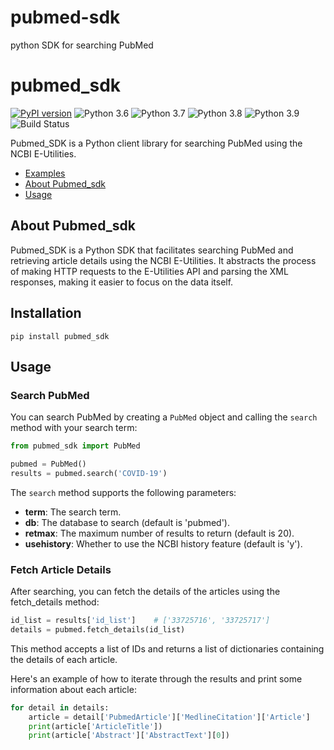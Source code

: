 # pubmed-sdk
python SDK for searching PubMed 

# pubmed_sdk

[![PyPI version](https://badge.fury.io/py/pubmed_sdk.svg)](https://badge.fury.io/py/pubmed_sdk)
![Python 3.6](https://img.shields.io/badge/python-3.6-blue.svg)
![Python 3.7](https://img.shields.io/badge/python-3.7-blue.svg)
![Python 3.8](https://img.shields.io/badge/python-3.8-blue.svg)
![Python 3.9](https://img.shields.io/badge/python-3.9-blue.svg)
![Build Status](https://travis-ci.org/yourusername/pubmed_sdk.svg?branch=master)

Pubmed_SDK is a Python client library for searching PubMed using the NCBI E-Utilities.

- [Examples](#examples)
- [About Pubmed_sdk](#about)
- [Usage](#usage)


## About Pubmed_sdk

Pubmed_SDK is a Python SDK that facilitates searching PubMed and retrieving article details using the NCBI E-Utilities. It abstracts the process of making HTTP requests to the E-Utilities API and parsing the XML responses, making it easier to focus on the data itself.

## Installation

```terminal
pip install pubmed_sdk
```

## Usage

### Search PubMed
You can search PubMed by creating a `PubMed` object and calling the `search` method with your search term:

```python
from pubmed_sdk import PubMed

pubmed = PubMed()
results = pubmed.search('COVID-19')
```


The `search` method supports the following parameters:

* **term**: The search term.
* **db**: The database to search (default is 'pubmed').
* **retmax**: The maximum number of results to return (default is 20).
* **usehistory**: Whether to use the NCBI history feature (default is 'y').


### Fetch Article Details
After searching, you can fetch the details of the articles using the fetch_details method:

```python
id_list = results['id_list']    # ['33725716', '33725717']
details = pubmed.fetch_details(id_list)
```

This method accepts a list of IDs and returns a list of dictionaries containing the details of each article.

Here's an example of how to iterate through the results and print some information about each article:

```python
for detail in details:
    article = detail['PubmedArticle']['MedlineCitation']['Article']
    print(article['ArticleTitle'])
    print(article['Abstract']['AbstractText'][0])
```
